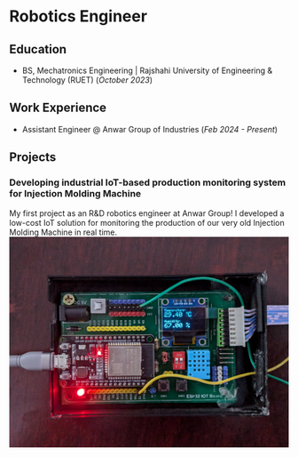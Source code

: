 # Robotics Engineer

## Education
- BS, Mechatronics Engineering | Rajshahi University of Engineering & Technology (RUET) (_October 2023_)

## Work Experience
- Assistant Engineer @ Anwar Group of Industries (_Feb 2024 - Present_)


## Projects
### Developing industrial IoT-based production monitoring system for Injection Molding Machine
My first project as an R&D robotics engineer at Anwar Group! I developed a low-cost IoT solution for monitoring the production of our very old Injection Molding Machine in real time. 
![Factory Automation](/img/device1.jpg)
